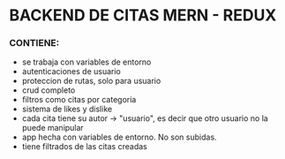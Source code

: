 # BACKEND DE CITAS MERN - REDUX

### CONTIENE:

- se trabaja con variables de entorno
- autenticaciones de usuario
- proteccion de rutas, solo para usuario
- crud completo
- filtros como citas por categoria
- sistema de likes y dislike
- cada cita tiene su autor -> "usuario", es decir que otro usuario no la puede manipular 
- app hecha con variables de entorno. No son subidas.
- tiene filtrados de las citas creadas